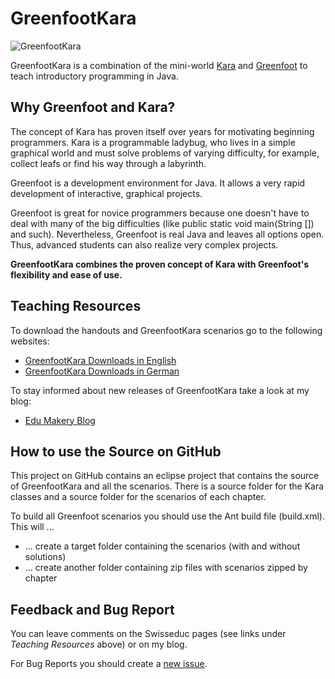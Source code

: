 # GreenfootKara #

![GreenfootKara](http://www.swisseduc.ch/informatik/karatojava/greenfootkara/icons/greenfootkara-logo-large.png)

GreenfootKara is a combination of the mini-world 
[Kara](http://www.swisseduc.ch/compscience/karatojava/index.html) and [Greenfoot](www.greenfoot.org) 
to teach introductory programming in Java.


## Why Greenfoot and Kara? ##
The concept of Kara has proven itself over years for motivating beginning programmers. Kara is a 
programmable ladybug, who lives in a simple graphical world and must solve problems of varying 
difficulty, for example, collect leafs or find his way through a labyrinth.

Greenfoot is a development environment for Java. It allows a very rapid development of interactive, 
graphical projects.

Greenfoot is great for novice programmers because one doesn't have to deal with many of the big 
difficulties (like public static void main(String []) and such). Nevertheless, Greenfoot is real 
Java and leaves all options open. Thus, advanced students can also realize very complex projects.

**GreenfootKara combines the proven concept of Kara with Greenfoot's flexibility and ease of use.**


## Teaching Resources ##
To download the handouts and GreenfootKara scenarios go to the following websites:
* [GreenfootKara Downloads in English](http://www.swisseduc.ch/informatik/karatojava/greenfootkara/greenfootkara-english.html)
* [GreenfootKara Downloads in German](http://www.swisseduc.ch/informatik/karatojava/greenfootkara/index.html)

To stay informed about new releases of GreenfootKara take a look at my blog:
* [Edu Makery Blog](http://edu.makery.ch)


## How to use the Source on GitHub ##
This project on GitHub contains an eclipse project that contains the source of GreenfootKara and all the scenarios. There is a source folder for the Kara classes and a source folder for the scenarios of each chapter.

To build all Greenfoot scenarios you should use the Ant build file (build.xml). This will ...
* ... create a target folder containing the scenarios (with and without solutions)
* ... create another folder containing zip files with scenarios zipped by chapter


## Feedback and Bug Report ##
You can leave comments on the Swisseduc pages (see links under *Teaching Resources* above) or on my blog.

For Bug Reports you should create a [new issue](https://github.com/marcojakob/greenfoot-kara/issues).